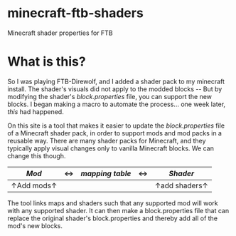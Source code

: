 # minecraft-ftb-shaders
Minecraft shader properties for FTB

# What is this? 
So I was playing FTB-Direwolf, and I added a shader pack to my minecraft install. The shader's visuals did not apply to the modded blocks -- But by modifying the shader's *block.properties* file, you can support the new blocks. I began making a macro to automate the process... one week later, *this* had happened.

On this site is a tool that makes it easier to update the *block.properties* file of a Minecraft shader pack, in order to support mods and mod packs in a reusable way.
There are many shader packs for Minecraft, and they typically apply visual changes only to vanilla Minecraft blocks. We can change this though.

| *Mod* |↔| *mapping table* |↔| *Shader*|
|--|--|--|--|--|
| ↑Add mods↑ | | | | ↑add shaders↑ |

The tool links maps and shaders such that any supported mod will work with any supported shader.
It can then make a block.properties file that can replace the original shader's block.properties and thereby add all of the mod's new blocks.

